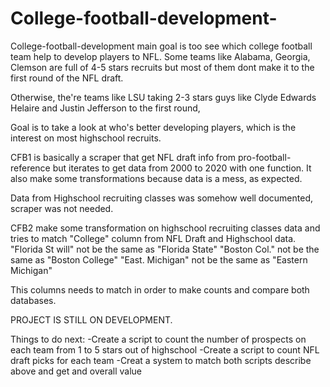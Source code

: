 # College-football-development-

College-football-development main goal is too see which college football team help to develop players to NFL.
Some teams like Alabama, Georgia, Clemson are full of 4-5 stars recruits but most of them dont make it to the first round of the NFL draft.

Otherwise, the're teams like LSU taking 2-3 stars guys like Clyde Edwards Helaire and Justin Jefferson to the first round,

Goal is to take a look at who's better developing players, which is the interest on most highschool recruits.

CFB1 is basically a scraper that get NFL draft info from pro-football-reference but iterates to get data from 2000 to 2020 with one function.
It also make some transformations because data is a mess, as expected.

Data from Highschool recruiting classes was somehow well documented, scraper was not needed.

CFB2 make some transformation on highschool recruiting classes data and tries to match "College" column from NFL Draft and Highschool data.
"Florida St will" not be the same as "Florida State"
"Boston Col." not be the same as "Boston College"
"East. Michigan" not be the same as "Eastern Michigan"

This columns needs to match in order to make counts and compare both databases.


PROJECT IS STILL ON DEVELOPMENT.

Things to do next:
-Create a script to count the number of prospects on each team from 1 to 5 stars out of highschool
-Create a script to count NFL draft picks for each team
-Creat a system to match both scripts describe above and get and overall value
